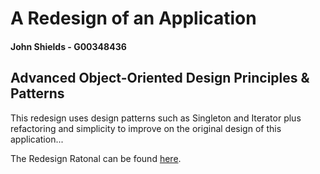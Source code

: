 # A Redesign of an Application

#### John Shields - G00348436

## Advanced Object-Oriented Design Principles & Patterns


This redesign uses design patterns such as Singleton and Iterator plus refactoring and simplicity to improve on the original design of this application...

The Redesign Ratonal can be found [here](https://github.com/johnshields/AOODPP_AII/wiki/Redesign-Rational).
